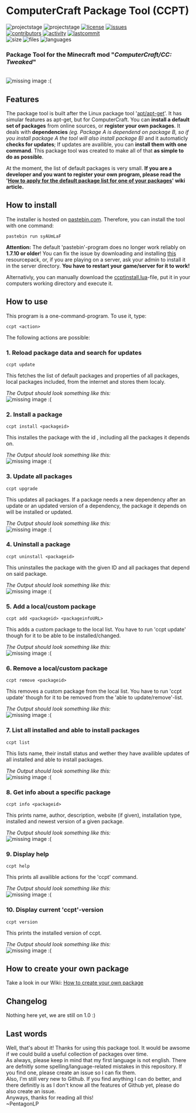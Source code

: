 # ComputerCraft Package Tool (CCPT)
![projectstage](https://img.shields.io/badge/project%20stage-alpha-yellow)
![projectstage](https://img.shields.io/badge/version-1.0-yellow)
[![license](https://img.shields.io/github/license/computercraft-package-tool/ccpt)](https://github.com/computercraft-package-tool/ccpt/blob/main/LICENSE)
[![issues](https://img.shields.io/github/issues/computercraft-package-tool/ccpt)](https://github.com/computercraft-package-tool/ccpt/issues)<br>
[![contributors](https://img.shields.io/github/contributors/computercraft-package-tool/ccpt)](https://github.com/computercraft-package-tool/ccpt/graphs/contributors)
[![activity](https://img.shields.io/github/commit-activity/m/computercraft-package-tool/ccpt)](https://github.com/computercraft-package-tool/ccpt/commits/main)
[![lastcommit](https://img.shields.io/github/last-commit/computercraft-package-tool/ccpt)](https://github.com/computercraft-package-tool/ccpt/commits/main)<br>
![size](https://img.shields.io/github/languages/code-size/computercraft-package-tool/ccpt)
![files](https://img.shields.io/github/directory-file-count/computercraft-package-tool/ccpt)
![languages](https://img.shields.io/github/languages/count/computercraft-package-tool/ccpt)<br>
### Package Tool for the Minecraft mod "*ComputerCraft/CC: Tweaked*"  
<br><img
    alt="missing image :("
    src="https://raw.githubusercontent.com/computercraft-package-tool/ccpt/main/img/social-preview.gif"
/><br>

## Features
The package tool is built after the Linux package tool '[apt/apt-get](https://salsa.debian.org/apt-team/apt)'. It has simular features as apt-get, but for ComputerCraft. You can **install a default set of packages** from online sources, or **register your own packages**. It deals with **dependencies** *(eg. Package A is dependend on package B, so if you install package A the tool will also install package B)* and it automaticly **checks for updates**; If updates are availible, you can **install them with one command**. This package tool was created to make all of that **as simple to do as possible**.<br>

At the moment, the list of default packages is very small. **If you are a developer and you want to register your own program, please read the '[How to apply for the default package list for one of your packages](https://github.com/computercraft-package-tool/ccpt/wiki/How-to-apply-for-the-default-package-list-for-one-of-your-packages)' wiki article.**
## How to install 
The installer is hosted on [pastebin.com](https://pastebin.com). Therefore, you can install the tool with one command:
```
pastebin run syAUmLaF
```
**Attention:** The default 'pastebin'-program does no longer work reliably on **1.7.10 or older**! You can fix the issue by downloading and installing [this](https://github.com/SquidDev-CC/FAQBot-CC/raw/786214ba08d8ccc7cbd11eb1d921e82327dee9a8/etc/cc-pastebin-fix.zip) resourcepack, or, if you are playing on a server, ask your admin to install it in the server directory. **You have to restart your game/server for it to work!**  

Alternativly, you can manually download the [ccptinstall.lua](https://github.com/computercraft-package-tool/ccpt/blob/main/ccptinstall.lua)-file, put it in your computers working directory and execute it.
## How to use
This program is a one-command-program. To use it, type:
```
ccpt <action>
```
The following actions are possible:  

### **1. Reload package data and search for updates**  
```
ccpt update
```
This fetches the list of default packages and properties of all packages, local packages included, from the internet and stores them localy.  


*The Output should look something like this:*
<br><img
    alt="missing image :("
    src="https://raw.githubusercontent.com/computercraft-package-tool/ccpt/main/img/ccpt_update.png"
/><br>

### **2. Install a package**
```
ccpt install <packageid>
```
This installes the package with the id <packageid>, including all the packages it depends on.  
 
 
*The Output should look something like this:*
<br><img
    alt="missing image :("
    src="https://raw.githubusercontent.com/computercraft-package-tool/ccpt/main/img/ccpt_install.png"
/><br>
 
### **3. Update all packages**  
```
ccpt upgrade
```
This updates all packages. If a package needs a new dependency after an update or an updated version of a dependency, the package it depends on will be installed or updated.  
 
 
*The Output should look something like this:*
<br><img
    alt="missing image :("
    src="https://raw.githubusercontent.com/computercraft-package-tool/ccpt/main/img/ccpt_upgrade.png"
/><br>

### **4. Uninstall a package**  
```
ccpt uninstall <packageid>
```
This uninstalles the package with the given ID and all packages that depend on said package.  
 
 
*The Output should look something like this:*
<br><img
    alt="missing image :("
    src="https://raw.githubusercontent.com/computercraft-package-tool/ccpt/main/img/ccpt_uninstall.png"
/><br>

### **5. Add a local/custom package**
```
ccpt add <packageid> <packageinfoURL>
```
This adds a custom package to the local list. You have to run 'ccpt update' though for it to be able to be installed/changed.  
 
 
*The Output should look something like this:*
<br><img
    alt="missing image :("
    src="https://raw.githubusercontent.com/computercraft-package-tool/ccpt/main/img/ccpt_add.png"
/><br>

### **6. Remove a local/custom package**
```
ccpt remove <packageid>
```
This removes a custom package from the local list. You have to run 'ccpt update' though for it to be removed from the 'able to update/remove'-list.  
 
 
*The Output should look something like this:*
<br><img
    alt="missing image :("
    src="https://raw.githubusercontent.com/computercraft-package-tool/ccpt/main/img/ccpt_remove.png"
/><br>

### **7. List all installed and able to install packages**
```
ccpt list
```
This lists name, their install status and wether they have availible updates of all installed and able to install packages.  

 
*The Output should look something like this:*
<br><img
    alt="missing image :("
    src="https://raw.githubusercontent.com/computercraft-package-tool/ccpt/main/img/ccpt_list.png"
/><br>

### **8. Get info about a specific package**
```
ccpt info <packageid>
```
This prints name, author, description, website (if given), installation type, installed and newest version of a given package.  

 
*The Output should look something like this:*
<br><img
    alt="missing image :("
    src="https://raw.githubusercontent.com/computercraft-package-tool/ccpt/main/img/ccpt_info.png"
/><br>

### **9. Display help**
```
ccpt help
```
This prints all availible actions for the 'ccpt' command.  
 
*The Output should look something like this:*
<br><img
    alt="missing image :("
    src="https://raw.githubusercontent.com/computercraft-package-tool/ccpt/main/img/ccpt_help.png"
/><br>

### **10. Display current 'ccpt'-version**
```
ccpt version
```
This prints the installed version of ccpt.  
 
*The Output should look something like this:*
<br><img
    alt="missing image :("
    src="https://raw.githubusercontent.com/computercraft-package-tool/ccpt/main/img/ccpt_version.png"
/><br>
## How to create your own package
Take a look in our Wiki: [How to create your own package](https://github.com/computercraft-package-tool/ccpt/wiki/Create-your-own-package)
## Changelog
 Nothing here yet, we are still on 1.0 :)
## Last words
Well, that's about it! Thanks for using this package tool. It would be awsome if we could build a useful collection of packages over time.  
As always, please keep in mind that my first language is not english. There are defnitly some spelling/language-related mistakes in this repository. If you find one, please create an issue so I can fix them.  
Also, I'm still very new to Github. If you find anything I can do better, and there definitly is as I don't know all the features of Github yet, please do also create an issue.  
Anyways, thanks for reading all this!  
~PentagonLP
